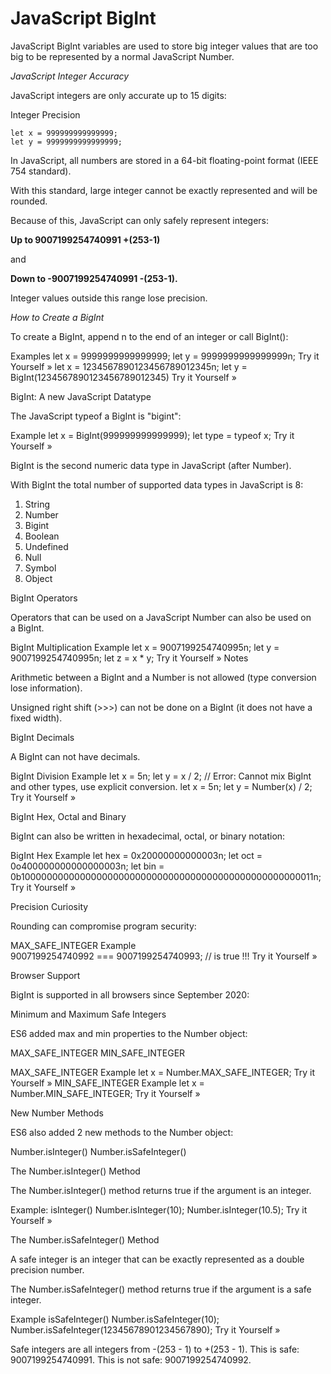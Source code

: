 # JavaScript BigInt


JavaScript BigInt variables are used to store big integer values that are too big to be represented by a normal JavaScript Number.

*JavaScript Integer Accuracy*

JavaScript integers are only accurate up to 15 digits:

Integer Precision

```
let x = 999999999999999;
let y = 9999999999999999;
```

In JavaScript, all numbers are stored in a 64-bit floating-point format (IEEE 754 standard).

With this standard, large integer cannot be exactly represented and will be rounded.

Because of this, JavaScript can only safely represent integers:

**Up to 9007199254740991 +(253-1)**

and

**Down to -9007199254740991 -(253-1).**

Integer values outside this range lose precision.


*How to Create a BigInt*

To create a BigInt, append n to the end of an integer or call BigInt():

Examples
let x = 9999999999999999;
let y = 9999999999999999n;
Try it Yourself »
let x = 1234567890123456789012345n;
let y = BigInt(1234567890123456789012345)
Try it Yourself »

BigInt: A new JavaScript Datatype

The JavaScript typeof a BigInt is "bigint":

Example
let x = BigInt(999999999999999);
let type = typeof x;
Try it Yourself »

BigInt is the second numeric data type in JavaScript (after Number).

With BigInt the total number of supported data types in JavaScript is 8:

1. String
2. Number
3. Bigint
4. Boolean
5. Undefined
6. Null
7. Symbol
8. Object


BigInt Operators

Operators that can be used on a JavaScript Number can also be used on a BigInt.

BigInt Multiplication Example
let x = 9007199254740995n;
let y = 9007199254740995n;
let z = x * y;
Try it Yourself »
Notes

Arithmetic between a BigInt and a Number is not allowed (type conversion lose information).

Unsigned right shift (>>>) can not be done on a BigInt (it does not have a fixed width).


BigInt Decimals

A BigInt can not have decimals.

BigInt Division Example
let x = 5n;
let y = x / 2;
// Error: Cannot mix BigInt and other types, use explicit conversion.
let x = 5n;
let y = Number(x) / 2;
Try it Yourself »

BigInt Hex, Octal and Binary

BigInt can also be written in hexadecimal, octal, or binary notation:

BigInt Hex Example
let hex = 0x20000000000003n;
let oct = 0o400000000000000003n;
let bin = 0b100000000000000000000000000000000000000000000000000011n;
Try it Yourself »

Precision Curiosity

Rounding can compromise program security:

MAX_SAFE_INTEGER Example
9007199254740992 === 9007199254740993; // is true !!!
Try it Yourself »

Browser Support

BigInt is supported in all browsers since September 2020:







Minimum and Maximum Safe Integers

ES6 added max and min properties to the Number object:

MAX_SAFE_INTEGER
MIN_SAFE_INTEGER

MAX_SAFE_INTEGER Example
let x = Number.MAX_SAFE_INTEGER;
Try it Yourself »
MIN_SAFE_INTEGER Example
let x = Number.MIN_SAFE_INTEGER;
Try it Yourself »

New Number Methods

ES6 also added 2 new methods to the Number object:

Number.isInteger()
Number.isSafeInteger()


The Number.isInteger() Method

The Number.isInteger() method returns true if the argument is an integer.

Example: isInteger()
Number.isInteger(10);
Number.isInteger(10.5);
Try it Yourself »

The Number.isSafeInteger() Method

A safe integer is an integer that can be exactly represented as a double precision number.

The Number.isSafeInteger() method returns true if the argument is a safe integer.

Example isSafeInteger()
Number.isSafeInteger(10);
Number.isSafeInteger(12345678901234567890);
Try it Yourself »

Safe integers are all integers from -(253 - 1) to +(253 - 1).
This is safe: 9007199254740991. This is not safe: 9007199254740992.
